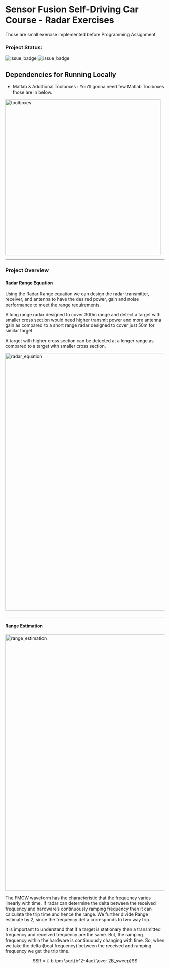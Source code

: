 # Sensor Fusion Self-Driving Car Course - Radar Exercises

Those are small exercise implemented before Programming Assignment

### Project Status:

![issue_badge](https://img.shields.io/badge/build-Passing-green) ![issue_badge](https://img.shields.io/badge/UdacityRubric-Passing-green)


## Dependencies for Running Locally
*  Matlab & Additional Toolboxes : You'll gonna need few Matlab Toolboxes those are in below.

<img width="491" alt="toolboxes" src="https://user-images.githubusercontent.com/12381733/77243651-e0ebfe00-6c4f-11ea-82ba-b35ca38b9345.png">

---

### Project Overview 

#### Radar Range Equation

Using the Radar Range equation we can design the radar transmitter, receiver, and antenna to have the desired power, gain and noise performance to meet the range requirements.

A long range radar designed to cover 300m range and detect a target with smaller cross section would need higher transmit power and more antenna gain as compared to a short range radar designed to cover just 50m for similar target. 

A target with higher cross section can be detected at a longer range as compared to a target with smaller cross section.

<img width="810" alt="radar_equation" src="https://user-images.githubusercontent.com/12381733/77243730-8acb8a80-6c50-11ea-93ab-8157f4a56f20.png">

#### 

---

#### Range Estimation

<img width="806" alt="range_estimation" src="https://user-images.githubusercontent.com/12381733/77243770-25c46480-6c51-11ea-9d5a-4b7322879c07.png">

The FMCW waveform has the characteristic that the frequency varies linearly with time. If radar can determine the delta between the received frequency and hardware’s continuously ramping frequency then it can calculate the trip time and hence the range. We further divide Range estimate by 2, since the frequency delta corresponds to two way trip.

It is important to understand that if a target is stationary then a transmitted frequency and received frequency are the same. But, the ramping frequency within the hardware is continuously changing with time. So, when we take the delta (beat frequency) between the received and ramping frequency we get the trip time.

$$R = {-b \pm \sqrt{b^2-4ac} \over 2B_sweep}$$
